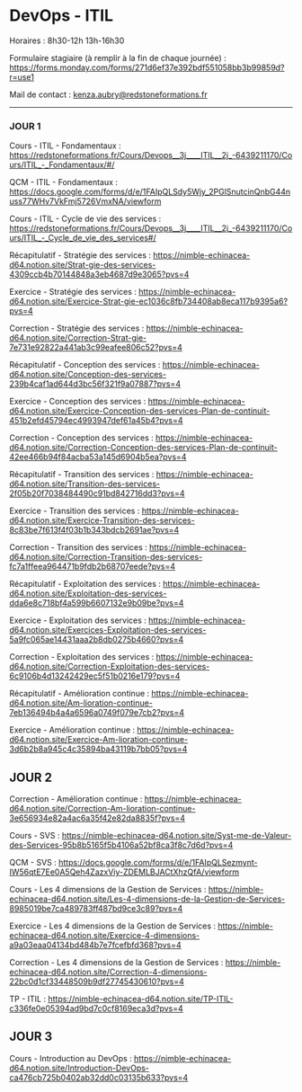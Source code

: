 # DevOps - ITIL

Horaires : 8h30-12h 13h-16h30

Formulaire stagiaire (à remplir à la fin de chaque journée) : https://forms.monday.com/forms/271d6ef37e392bdf551058bb3b99859d?r=use1

Mail de contact : kenza.aubry@redstoneformations.fr

---

### JOUR 1

Cours - ITIL - Fondamentaux : https://redstoneformations.fr/Cours/Devops__3j____ITIL__2j_-6439211170/Cours/ITIL_-_Fondamentaux/#/

QCM - ITIL - Fondamentaux : https://docs.google.com/forms/d/e/1FAIpQLSdy5Wjy_2PGlSnutcinQnbG44nuss77WHv7VkFmj5726VmxNA/viewform

Cours - ITIL - Cycle de vie des services : https://redstoneformations.fr/Cours/Devops__3j____ITIL__2j_-6439211170/Cours/ITIL_-_Cycle_de_vie_des_services#/

Récapitulatif - Stratégie des services : https://nimble-echinacea-d64.notion.site/Strat-gie-des-services-4309ccb4b70144848a3eb4687d9e3065?pvs=4

Exercice - Stratégie des services : https://nimble-echinacea-d64.notion.site/Exercice-Strat-gie-ec1036c8fb734408ab8eca117b9395a6?pvs=4

Correction - Stratégie des services : https://nimble-echinacea-d64.notion.site/Correction-Strat-gie-7e731e92822a441ab3c99eafee806c52?pvs=4

Récapitulatif - Conception des services : https://nimble-echinacea-d64.notion.site/Conception-des-services-239b4caf1ad644d3bc56f321f9a07887?pvs=4

Exercice - Conception des services : https://nimble-echinacea-d64.notion.site/Exercice-Conception-des-services-Plan-de-continuit-451b2efd45794ec4993947def61a45b4?pvs=4

Correction - Conception des services : https://nimble-echinacea-d64.notion.site/Correction-Conception-des-services-Plan-de-continuit-42ee466b94f84acba53a145d6904b5ea?pvs=4

Récapitulatif - Transition des services : https://nimble-echinacea-d64.notion.site/Transition-des-services-2f05b20f7038484490c91bd842716dd3?pvs=4

Exercice - Transition des services : https://nimble-echinacea-d64.notion.site/Exercice-Transition-des-services-8c83be7f613f4f03b1b343bdcb2691ae?pvs=4

Correction - Transition des services : https://nimble-echinacea-d64.notion.site/Correction-Transition-des-services-fc7a1ffeea964471b9fdb2b68707eede?pvs=4

Récapitulatif - Exploitation des services : https://nimble-echinacea-d64.notion.site/Exploitation-des-services-dda6e8c718bf4a599b6607132e9b09be?pvs=4

Exercice - Exploitation des services : https://nimble-echinacea-d64.notion.site/Exercices-Exploitation-des-services-5a9fc065ae14431aaa2b8db0275b4660?pvs=4

Correction - Exploitation des services : https://nimble-echinacea-d64.notion.site/Correction-Exploitation-des-services-6c9106b4d13242429ec5f51b0216e179?pvs=4

Récapitulatif - Amélioration continue : https://nimble-echinacea-d64.notion.site/Am-lioration-continue-7eb136494b4a4a6596a0749f079e7cb2?pvs=4

Exercice - Amélioration continue : https://nimble-echinacea-d64.notion.site/Exercice-Am-lioration-continue-3d6b2b8a945c4c35894ba43119b7bb05?pvs=4

## JOUR 2

Correction - Amélioration continue : https://nimble-echinacea-d64.notion.site/Correction-Am-lioration-continue-3e656934e82a4ac6a35f42e82da8835f?pvs=4

Cours - SVS : https://nimble-echinacea-d64.notion.site/Syst-me-de-Valeur-des-Services-95b8b5165f5b4106a52bf8ca3f8c7d6d?pvs=4

QCM - SVS : https://docs.google.com/forms/d/e/1FAIpQLSezmynt-IW56qtE7Ee0A5Qeh4ZazxViy-ZDEMLBJACtXhzQfA/viewform

Cours - Les 4 dimensions de la Gestion de Services : https://nimble-echinacea-d64.notion.site/Les-4-dimensions-de-la-Gestion-de-Services-8985019be7ca489783ff487bd9ce3c89?pvs=4

Exercice - Les 4 dimensions de la Gestion de Services : https://nimble-echinacea-d64.notion.site/Exercice-4-dimensions-a9a03eaa04134bd484b7e7fcefbfd368?pvs=4

Correction - Les 4 dimensions de la Gestion de Services : https://nimble-echinacea-d64.notion.site/Correction-4-dimensions-22bc0d1cf33448509b9df27745430610?pvs=4

TP - ITIL : https://nimble-echinacea-d64.notion.site/TP-ITIL-c336fe0e05394ad9bd7c0cf8169eca3d?pvs=4

## JOUR 3

Cours - Introduction au DevOps : https://nimble-echinacea-d64.notion.site/Introduction-DevOps-ca476cb725b0402ab32dd0c03135b633?pvs=4

